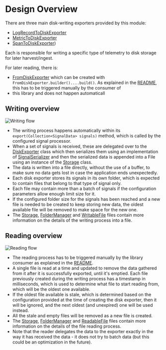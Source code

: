 # Design Overview

There are three main disk-writing exporters provided by this module:
* [LogRecordToDiskExporter](src/main/java/io/opentelemetry/contrib/disk/buffering/LogRecordToDiskExporter.java)
* [MetricToDiskExporter](src/main/java/io/opentelemetry/contrib/disk/buffering/MetricToDiskExporter.java)
* [SpanToDiskExporter](src/main/java/io/opentelemetry/contrib/disk/buffering/SpanToDiskExporter.java))

Each is responsible for writing a specific type of telemetry to disk storage for later 
harvest/ingest.

For later reading, there is:
* [FromDiskExporter](src/main/java/io/opentelemetry/contrib/disk/buffering/FromDiskExporter.java)
which can be created with `FromDiskExporter.builder()....build()`. 
As explained in the [README](README.md), this has to be triggered manually by the consumer of 
* this library and does not happen automaticall

## Writing overview

![Writing flow](assets/writing-flow.png)

* The writing process happens automatically within its `export(Collection<SignalData> signals)`
  method, which is called by the configured signal processor.
* When a set of signals is received, these are delegated over to
  the [DiskExporter](src/main/java/io/opentelemetry/contrib/disk/buffering/internal/exporters/DiskExporter.java)
  class which then serializes them using an implementation
  of [SignalSerializer](src/main/java/io/opentelemetry/contrib/disk/buffering/internal/serialization/serializers/SignalSerializer.java)
  and then the serialized data is appended into a File using an instance of
  the [Storage](src/main/java/io/opentelemetry/contrib/disk/buffering/internal/storage/Storage.java)
  class.
* The data is written into a file directly, without the use of a buffer, to make sure no data gets
  lost in case the application ends unexpectedly.
* Each disk exporter stores its signals in its own folder, which is expected to contain files
  that belong to that type of signal only.
* Each file may contain more than a batch of signals if the configuration parameters allow enough
  limit size for it.
* If the configured folder size for the signals has been reached and a new file is needed to be
  created to keep storing new data, the oldest available file will be removed to make space for the
  new one.
* The [Storage](src/main/java/io/opentelemetry/contrib/disk/buffering/internal/storage/Storage.java),
  [FolderManager](src/main/java/io/opentelemetry/contrib/disk/buffering/internal/storage/FolderManager.java)
  and [WritableFile](src/main/java/io/opentelemetry/contrib/disk/buffering/internal/storage/files/WritableFile.java)
  files contain more information on the details of the writing process into a file.

## Reading overview

![Reading flow](assets/reading-flow.png)

* The reading process has to be triggered manually by the library consumer as explained in
  the [README](README.md).
* A single file is read at a time and updated to remove the data gathered from it after it is
  successfully exported, until it's emptied. Each file previously created during the
  writing process has a timestamp in milliseconds, which is used to determine what file to start
  reading from, which will be the oldest one available.
* If the oldest file available is stale, which is determined based on the configuration provided at
  the time of creating the disk exporter, then it will be ignored, and the next oldest (and
  unexpired) one will be used instead.
* All the stale and empty files will be removed as a new file is created.
* The [Storage](src/main/java/io/opentelemetry/contrib/disk/buffering/internal/storage/Storage.java),
  [FolderManager](src/main/java/io/opentelemetry/contrib/disk/buffering/internal/storage/FolderManager.java)
  and [ReadableFile](src/main/java/io/opentelemetry/contrib/disk/buffering/internal/storage/files/ReadableFile.java)
  files contain more information on the details of the file reading process.
* Note that the reader delegates the data to the exporter exactly in the way it has received the
  data - it does not try to batch data (but this could be an optimization in the future).
